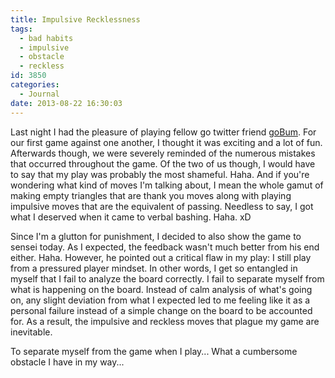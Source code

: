 ```yaml
---
title: Impulsive Recklessness
tags:
  - bad habits
  - impulsive
  - obstacle
  - reckless
id: 3850
categories:
  - Journal
date: 2013-08-22 16:30:03
---
```


Last night I had the pleasure of playing fellow go twitter friend [goBum](http://www.twitter.com/gobum). For our first game against one another, I thought it was exciting and a lot of fun. Afterwards though, we were severely reminded of the numerous mistakes that occurred throughout the game. Of the two of us though, I would have to say that my play was probably the most shameful. Haha. And if you're wondering what kind of moves I'm talking about, I mean the whole gamut of making empty triangles that are thank you moves along with playing impulsive moves that are the equivalent of passing. Needless to say, I got what I deserved when it came to verbal bashing. Haha. xD

Since I'm a glutton for punishment, I decided to also show the game to sensei today. As I expected, the feedback wasn't much better from his end either. Haha. However, he pointed out a critical flaw in my play: I still play from a pressured player mindset. In other words, I get so entangled in myself that I fail to analyze the board correctly. I fail to separate myself from what is happening on the board. Instead of calm analysis of what's going on, any slight deviation from what I expected led to me feeling like it as a personal failure instead of a simple change on the board to be accounted for. As a result, the impulsive and reckless moves that plague my game are inevitable.

To separate myself from the game when I play... What a cumbersome obstacle I have in my way...